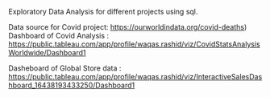 Exploratory Data Analysis for different projects using sql.

Data source for Covid project: https://ourworldindata.org/covid-deaths)
Dashboard of Covid Analysis : https://public.tableau.com/app/profile/waqas.rashid/viz/CovidStatsAnalysisWorldwide/Dashboard1

Dasheboard of Global Store data : https://public.tableau.com/app/profile/waqas.rashid/viz/InteractiveSalesDashboard_16438193433250/Dashboard1
